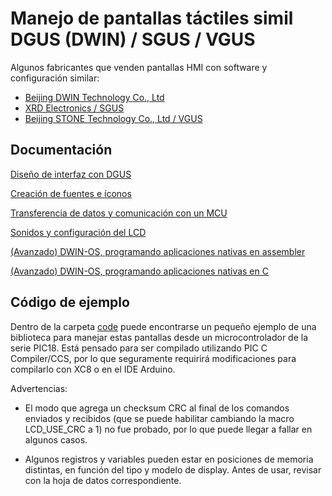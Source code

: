 # Manejo de pantallas táctiles simil DGUS (DWIN) / SGUS / VGUS

Algunos fabricantes que venden pantallas HMI con software y configuración similar: 
* [Beijing DWIN Technology Co., Ltd](http://www.dwin.com.cn/home/English/index.html)
* [XRD Electronics / SGUS](http://www.xrd-lcd.com/)
* [Beijing STONE Technology Co., Ltd / VGUS](http://www.stone-hmi.com/industrialtype)

## Documentación

[Diseño de interfaz con DGUS](docs/0_ui.md)

[Creación de fuentes e íconos](docs/1_fonts_icons.md)

[Transferencia de datos y comunicación con un MCU](docs/2_comms.md)

[Sonidos y configuración del LCD](docs/3_sounds_config.md)

[(Avanzado) DWIN-OS, programando aplicaciones nativas en assembler](4_dwinos_asm.md)

[(Avanzado) DWIN-OS, programando aplicaciones nativas en C](5_dwinos_asm.md)

## Código de ejemplo

Dentro de la carpeta [code](code/) puede encontrarse un pequeño ejemplo de una biblioteca para manejar estas pantallas desde un microcontrolador de la serie PIC18. Está pensado para ser compilado utilizando PIC C Compiler/CCS, por lo que seguramente requirirá modificaciones para compilarlo con XC8 o en el IDE Arduino.

Advertencias: 
* El modo que agrega un checksum CRC al final de los comandos enviados y recibidos (que se puede habilitar cambiando la macro LCD_USE_CRC a 1) no fue probado, por lo que puede llegar a fallar en algunos casos.

* Algunos registros y variables pueden estar en posiciones de memoria distintas, en función del tipo y modelo de display. Antes de usar, revisar con la hoja de datos correspondiente.
